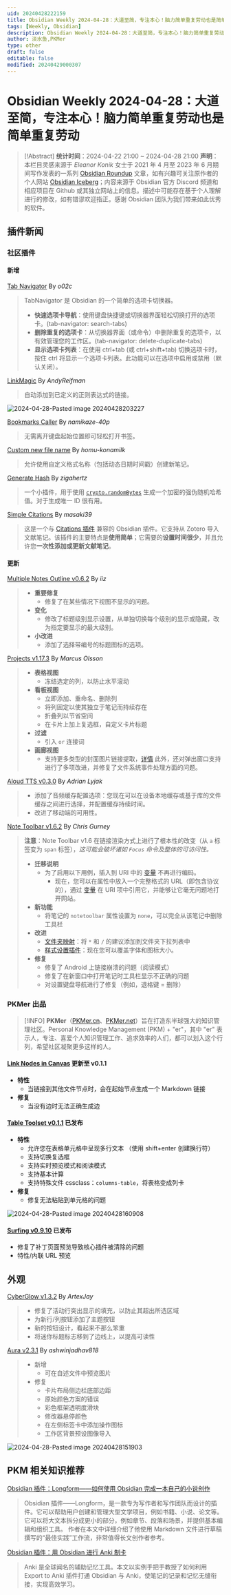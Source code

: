 ```yaml
---
uid: 20240428222159
title: Obsidian Weekly 2024-04-28：大道至简，专注本心！脑力简单重复劳动也是简单重复劳动
tags: [Weekly, Obsidian]
description: Obsidian Weekly 2024-04-28：大道至简，专注本心！脑力简单重复劳动也是简单重复劳动！
author: 淡水鱼,PKMer
type: other
draft: false
editable: false
modified: 20240429000307
---
```


# Obsidian Weekly 2024-04-28：大道至简，专注本心！脑力简单重复劳动也是简单重复劳动

> [!Abstract]
> **统计时间**：2024-04-22 21:00 ~ 2024-04-28 21:00
> **声明**：本栏目灵感来源于 _Eleanor Konik_ 女士于 2021 年 4 月至 2023 年 6 月期间写作发表的一系列 [Obsidian Roundup](https://www.eleanorkonik.com/tag/roundup/) 文章，如有兴趣可关注原作者的个人网站 [Obsidian Iceberg](https://www.eleanorkonik.com/)；内容来源于 Obsidian 官方 Discord 频道和相应项目在 Github 或其独立网站上的信息。描述中可能存在基于个人理解进行的修改，如有错谬欢迎指正。感谢 Obsidian 团队为我们带来如此优秀的软件。

## 插件新闻

### 社区插件

#### 新增

[Tab Navigator](https://obsidian.md/plugins?id=tab-navigator) By _o02c_

> TabNavigator 是 Obsidian 的一个简单的选项卡切换器。
> 	- **快速选项卡导航**：使用键盘快捷键或切换器界面轻松切换打开的选项卡。(tab-navigator: search-tabs)
> 	- **删除重复的选项卡**：从切换器界面（或命令）中删除重复的选项卡，以有效管理您的工作区。(tab-navigator: delete-duplicate-tabs)
> 	- **显示选项卡列表**：在使用 ctrl+tab (或 ctrl+shift+tab) 切换选项卡时，按住 ctrl 将显示一个选项卡列表。此功能可以在选项中启用或禁用（默认关闭）。

[LinkMagic](https://obsidian.md/plugins?id=link-magic) By _AndyReifman_

> 自动添加到已定义的正则表达式的链接。

![2024-04-28-Pasted image 20240428203227](https://cdn.pkmer.cn/images/2024-04-28-Pasted%20image%2020240428203227.png!pkmer)

[Bookmarks Caller](https://obsidian.md/plugins?id=bookmarks-caller) By _namikaze-40p_

> 无需离开键盘起始位置即可轻松打开书签。

[Custom new file name](https://obsidian.md/plugins?id=custom-new-file-name) By _homu-konamilk_

> 允许使用自定义格式名称（包括动态日期时间戳）创建新笔记。

[Generate Hash](https://obsidian.md/plugins?id=generate-hash) By _zigahertz_

> 一个小插件，用于使用 [`crypto.randomBytes`](https://nodejs.org/api/crypto.html#cryptorandombytessize-callback) 生成一个加密的强伪随机哈希值。对于生成唯一 ID 很有用。

[Simple Citations](https://obsidian.md/plugins?id=simple-citations) By _masaki39_

> 这是一个与 [Citations 插件](https://github.com/hans/obsidian-citation-plugin) 兼容的 Obsidian 插件。它支持从 Zotero 导入文献笔记。该插件的主要特点是**使用简单**；它需要的**设置时间很少**，并且允许您**一次性添加或更新文献笔记**。

#### 更新

[Multiple Notes Outline v0.6.2](https://github.com/iiz00/obsidian-multiple-notes-outline/releases/tag/0.6.2) By _iiz_

> - **重要修复**
> 	- 修复了在某些情况下视图不显示的问题。
> - **变化**
> 	- 修改了标题级别显示设置，从单独切换每个级别的显示或隐藏，改为指定要显示的最大级别。
> - **小改进**
> 	- 添加了选择带编号的标题图标的选项。

[Projects v1.17.3](https://github.com/marcusolsson/obsidian-projects/releases/tag/1.17.3) By _Marcus Olsson_

> - **表格视图**
> 	- 冻结选定的列，以防止水平滚动
> - **看板视图**
> 	- 立即添加、重命名、删除列
> 	- 将列固定以使其独立于笔记而持续存在
> 	- 折叠列以节省空间
> 	- 在卡片上加上复选框，自定义卡片标题
> - **过滤**
> 	- 引入 `or` 连接词
> - **画廊视图**
> 	- 支持更多类型的封面图片链接提取，[详情](https://github.com/marcusolsson/obsidian-projects/pull/822)
> 此外，还对弹出窗口支持进行了多项改进，并修复了文件系统事件处理方面的问题。

[Aloud TTS v0.3.0](https://github.com/adrianlyjak/obsidian-aloud-tts/releases/tag/0.3.0) By _Adrian Lyjak_

> - 添加了音频缓存配置选项：您现在可以在设备本地缓存或基于库的文件缓存之间进行选择，并配置缓存持续时间。
> - 改进了移动端的可用性。

[Note Toolbar v1.6.2](https://github.com/chrisgurney/obsidian-note-toolbar/releases/tag/1.6.2) By _Chris Gurney_

> **注意**：Note Toolbar v1.6 在链接渲染方式上进行了根本性的改变（从 `a` 标签变为 `span` 标签），_这可能会破坏诸如 `Focus` 命令及整体的可访问性。_
> - **迁移说明**
> 	- 为了启用以下用例，插入到 URI 中的 [变量](https://github.com/chrisgurney/obsidian-note-toolbar/wiki/Variables) 不再进行编码。
> 		- 现在，您可以在属性中放入一个完整格式的 URL（即包含协议的），通过 [变量](https://github.com/chrisgurney/obsidian-note-toolbar/wiki/Variables) 在 URI 项中引用它，并能够让它毫无问题地打开网站。
> - **新功能**
> 	- 将笔记的 `notetoolbar` 属性设置为 `none`，可以完全从该笔记中删除工具栏
> - **改进**
> 	- [文件夹映射](https://github.com/chrisgurney/obsidian-note-toolbar/wiki/Defining-where-to-show-toolbars#folder-mappings)：将 `*` 和 `/` 的建议添加到文件夹下拉列表中
> 	- [样式设置插件](https://github.com/chrisgurney/obsidian-note-toolbar/wiki/Style-Settings-plugin-support)：现在您可以覆盖字体和图标大小。
> - **修复**
> 	- 修复了 Android 上链接崩溃的问题（阅读模式）
> 	- 修复了在新窗口中打开笔记时工具栏显示不正确的问题
> 	- 对设置键盘导航进行了修复（例如，退格键 = 删除）

### PKMer 出品

> [!INFO]
> **PKMer**（[PKMer.cn](https://pkmer.cn/)、[PKMer.net](https://pkmer.net/)）旨在打造东半球强大的知识管理社区。Personal Knowledge Management (PKM) + "er"，其中 "er" 表示人，专注、喜爱个人知识管理工作、追求效率的人们，都可以划入这个行列，希望社区凝聚更多这样的人。

#### [Link Nodes in Canvas](https://obsidian.md/plugins?id=link-nodes-in-canvas) 更新至 v0.1.1

- **特性**
	- 当链接到其他文件节点时，会在起始节点生成一个 Markdown 链接
- **修复**
	- 当没有边时无法正确生成边

#### [Table Toolset v0.1.1](https://github.com/Quorafind/Obsidian-Table-Toolset/releases/tag/0.1.1) 已发布

- **特性**
	- 允许您在表格单元格中呈现多行文本 （使用 shift+enter 创建换行符）
	- 支持切换复选框
	- 支持实时预览模式和阅读模式
	- 支持基本计算
	- 支持特殊文件 cssclass：`columns-table`，将表格变成列卡
- **修复**
	- 修复无法粘贴到单元格的问题

![2024-04-28-Pasted image 20240428160908](https://cdn.pkmer.cn/images/2024-04-28-Pasted%20image%2020240428160908.png!pkmer)

#### [Surfing v0.9.10](https://github.com/PKM-er/Obsidian-Surfing/releases) 已发布

- 修复了补丁页面预览导致核心插件被清除的问题
- 特性/内联 URL 预览

## 外观

[CyberGlow v1.3.2](https://github.com/ArtexJay/Obsidian-CyberGlow/releases/tag/v1.3.2) By _ArtexJay_

> - 修复了活动行突出显示的填充，以防止其超出所选区域
> - 为新行/列按钮添加了主题按钮
> - 新的按钮设计，看起来不那么笨重
> - 将迷你标题标志移到了边线上，以提高可读性

[Aura v2.3.1](https://github.com/ashwinjadhav818/obsidian-aura/releases/tag/2.3.1) By _ashwinjadhav818_

> - 新增
> 	- 可在自述文件中预览图片
> - 修复
> 	- 卡片布局侧边栏底部边距
> 	- 原始颜色方案的错误
> 	- 彩色框架透明度滑块
> 	- 修改器悬停颜色
> 	- 在左侧标签卡中添加操作图标
> 	- 工作区背景预设图像导入

![2024-04-28-Pasted image 20240428151903](https://cdn.pkmer.cn/images/2024-04-28-Pasted%20image%2020240428151903.png!pkmer)

## PKM 相关知识推荐

[Obsidian 插件：Longform——如何使用 Obsidian 完成一本自己的小说创作](https://pkmer.cn/show/20230601235029)

> Obsidian 插件——Longform，是一款专为写作者和写作团队而设计的插件。它可以帮助用户创建和管理大型文学项目，例如书籍、小说、论文等。它可以将大文本拆分成更小的部分，例如章节、段落和场景，并提供基本编辑和组织工具。
> 作者在本文中详细介绍了他使用 Markdown 文件进行草稿撰写的“最佳实践”工作流，非常值得长文创作者参考。

[Obsidian 插件：用 Obsidian 进行 Anki 制卡]( https://pkmer.cn/show/20240426233011 )

> Anki 是全球闻名的辅助记忆工具。本文以实例手把手教授了如何利用 Export to Anki 插件打通 Obsidian 与 Anki，使笔记的记录和记忆无缝衔接，实现高效学习。
